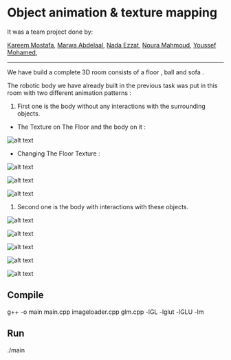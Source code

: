 # Object animation & texture mapping

It was a team project done by:

[Kareem Mostafa](https://github.com/KareemYaseen), 
[Marwa Abdelaal](https://github.com/MarwaAbdelAal), 
[Nada Ezzat](https://github.com/nadaezzat-99), 
[Noura Mahmoud](https://github.com/Noura-Mahmoud), 
[Youssef Mohamed](https://github.com/Youssef-elkeheil), 

***

We have build a complete 3D room consists of a floor , ball and sofa .

The robotic body we have already built in the previous task was put in this room with two different animation patterns :

1. First one is the body without any interactions with the surrounding objects.

- The Texture on The Floor and the body on it :

![alt text](images/1.jpeg?raw=true)    

- Changing The Floor Texture :

![alt text](images/2.jpeg?raw=true)

![alt text](images/3.jpeg?raw=true)

![alt text](images/4.jpeg?raw=true)


1. Second one is the body with interactions with these objects.

![alt text](images/5.jpeg?raw=true)

![alt text](images/6.jpeg?raw=true)

![alt text](images/7.jpeg?raw=true)

![alt text](images/8.jpeg?raw=true)

![alt text](images/9.jpeg?raw=true)

## Compile 

g++ -o main main.cpp imageloader.cpp glm.cpp -lGL -lglut -lGLU -lm

## Run 

./main